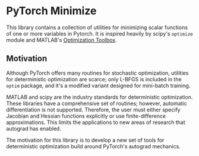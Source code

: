 # PyTorch Minimize

This library contains a collection of utilities for minimizing scalar functions of one or more variables in Pytorch. It is inspired heavily by scipy's `optimize` module and MATLAB's [Optimization Toolbox](https://www.mathworks.com/products/optimization.html).

## Motivation
Although PyTorch offers many routines for stochastic optimization, utilities for deterministic optimization are scarce; only L-BFGS is included in the `optim` package, and it's a modified variant designed for mini-batch training.

MATLAB and scipy are the industry standards for deterministic optimization. 
These libraries have a comprehensive set of routines; however, automatic differentiation is not supported. 
Therefore, the user must either specify Jacobian and Hessian functions explicitly or use finite-difference approximations. 
This limits the applications to new areas of research that autograd has enabled.

The motivation for this library is to develop a new set of tools for deterministic optimization build around PyTorch's autograd mechanics.

